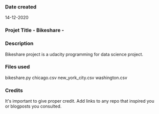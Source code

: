 ### Date created
14-12-2020

### Projet Title - Bikeshare -


### Description
Bikeshare project is a udacity programming for data science project.

### Files used
bikeshare.py
chicago.csv
new_york_city.csv
washington.csv

### Credits
It's important to give proper credit. Add links to any repo that inspired you or blogposts you consulted.

